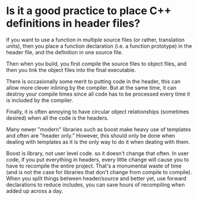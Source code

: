 # Is it a good practice to place C++ definitions in header files?

If you want to use a function in multiple source files (or rather, translation units), then you place a function declaration (i.e. a function prototype) in the header file, and the definition in one source file.

Then when you build, you first compile the source files to object files, and then you link the object files into the final executable.

There is occasionally some merit to putting code in the header, this can allow more clever inlining by the compiler. But at the same time, it can destroy your compile times since all code has to be processed every time it is included by the compiler.

Finally, it is often annoying to have circular object relationships (sometimes desired) when all the code is the headers.

Many newer "modern" libraries such as boost make heavy use of templates and often are "header only." However, this should only be done when dealing with templates as it is the only way to do it when dealing with them.

Boost is library, not user level code. so it doesn't change that often. In user code, if you put everything in headers, every little change will cause you to have to recompile the entire project. That's a monumental waste of time (and is not the case for libraries that don't change from compile to compile). When you split things between header/source and better yet, use forward declarations to reduce includes, you can save hours of recompiling when added up across a day.